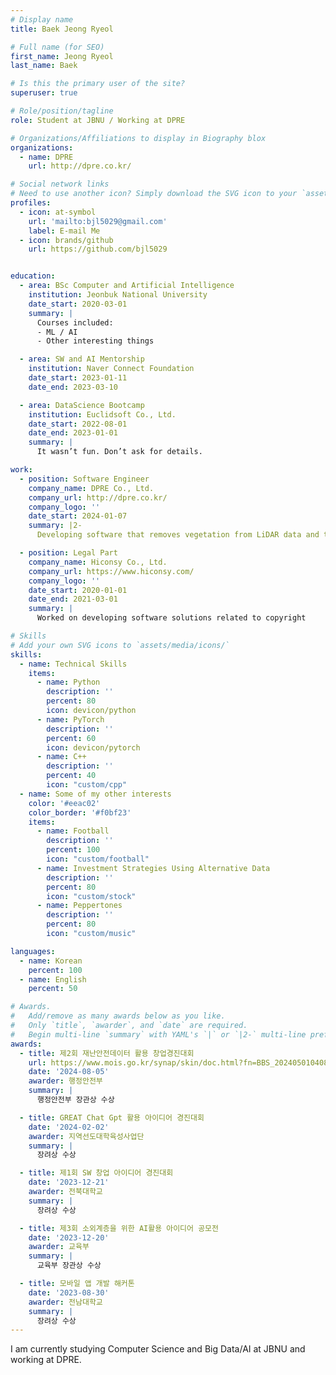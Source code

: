 ```yaml
---
# Display name
title: Baek Jeong Ryeol

# Full name (for SEO)
first_name: Jeong Ryeol
last_name: Baek

# Is this the primary user of the site?
superuser: true

# Role/position/tagline
role: Student at JBNU / Working at DPRE

# Organizations/Affiliations to display in Biography blox
organizations:
  - name: DPRE
    url: http://dpre.co.kr/

# Social network links
# Need to use another icon? Simply download the SVG icon to your `assets/media/icons/` folder.
profiles:
  - icon: at-symbol
    url: 'mailto:bjl5029@gmail.com'
    label: E-mail Me
  - icon: brands/github
    url: https://github.com/bjl5029


education:
  - area: BSc Computer and Artificial Intelligence
    institution: Jeonbuk National University
    date_start: 2020-03-01
    summary: |
      Courses included:
      - ML / AI
      - Other interesting things

  - area: SW and AI Mentorship
    institution: Naver Connect Foundation
    date_start: 2023-01-11
    date_end: 2023-03-10

  - area: DataScience Bootcamp
    institution: Euclidsoft Co., Ltd.
    date_start: 2022-08-01
    date_end: 2023-01-01
    summary: |
      It wasn’t fun. Don’t ask for details.

work:
  - position: Software Engineer
    company_name: DPRE Co., Ltd.
    company_url: http://dpre.co.kr/
    company_logo: ''
    date_start: 2024-01-07
    summary: |2-
      Developing software that removes vegetation from LiDAR data and tracks change history.

  - position: Legal Part
    company_name: Hiconsy Co., Ltd.
    company_url: https://www.hiconsy.com/
    company_logo: ''
    date_start: 2020-01-01
    date_end: 2021-03-01
    summary: |
      Worked on developing software solutions related to copyright

# Skills
# Add your own SVG icons to `assets/media/icons/`
skills:
  - name: Technical Skills
    items:
      - name: Python
        description: ''
        percent: 80
        icon: devicon/python
      - name: PyTorch
        description: ''
        percent: 60
        icon: devicon/pytorch
      - name: C++
        description: ''
        percent: 40
        icon: "custom/cpp"
  - name: Some of my other interests
    color: '#eeac02'
    color_border: '#f0bf23'
    items:
      - name: Football
        description: ''
        percent: 100
        icon: "custom/football"
      - name: Investment Strategies Using Alternative Data
        description: ''
        percent: 80
        icon: "custom/stock"
      - name: Peppertones
        description: ''
        percent: 80
        icon: "custom/music"

languages:
  - name: Korean
    percent: 100
  - name: English
    percent: 50

# Awards.
#   Add/remove as many awards below as you like.
#   Only `title`, `awarder`, and `date` are required.
#   Begin multi-line `summary` with YAML's `|` or `|2-` multi-line prefix and indent 2 spaces below.
awards:
  - title: 제2회 재난안전데이터 활용 창업경진대회
    url: https://www.mois.go.kr/synap/skin/doc.html?fn=BBS_2024050104084346001&rs=/synapFile/202409/&synapUrl=%2Fsynap%2Fskin%2Fdoc.html%3Ffn%3DBBS_2024050104084346001%26rs%3D%2FsynapFile%2F202409%2F&synapMessage=%EC%A0%95%EC%83%81
    date: '2024-08-05'
    awarder: 행정안전부
    summary: |
      행정안전부 장관상 수상

  - title: GREAT Chat Gpt 활용 아이디어 경진대회
    date: '2024-02-02'
    awarder: 지역선도대학육성사업단
    summary: |
      장려상 수상

  - title: 제1회 SW 창업 아이디어 경진대회
    date: '2023-12-21'
    awarder: 전북대학교
    summary: |
      장려상 수상

  - title: 제3회 소외계층을 위한 AI활용 아이디어 공모전
    date: '2023-12-20'
    awarder: 교육부
    summary: |
      교육부 장관상 수상

  - title: 모바일 앱 개발 해커톤
    date: '2023-08-30'
    awarder: 전남대학교
    summary: |
      장려상 수상
---
```


I am currently studying Computer Science and Big Data/AI at JBNU and working at DPRE.